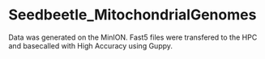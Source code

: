 # Seedbeetle_MitochondrialGenomes

Data was generated on the MinION. 
Fast5 files were transfered to the HPC and basecalled with High Accuracy using Guppy.
